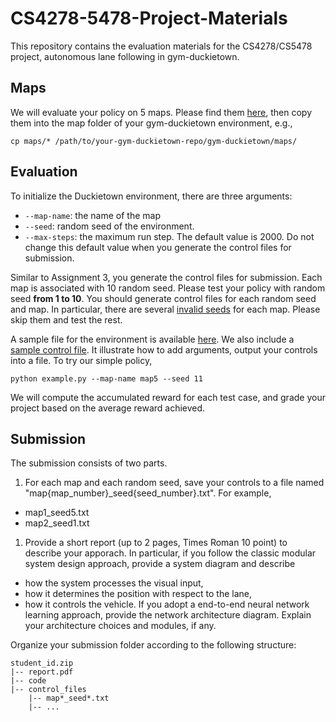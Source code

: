 # CS4278-5478-Project-Materials

This repository contains the evaluation materials for the CS4278/CS5478 project, autonomous lane following in gym-duckietown.

## Maps
We will evaluate your policy on 5 maps. Please find them [here](./maps/), then copy them into the map folder of your gym-duckietown environment, e.g.,
```
cp maps/* /path/to/your-gym-duckietown-repo/gym-duckietown/maps/
```

## Evaluation  

To initialize the Duckietown environment, there are three  arguments:
- `--map-name`: the name of the map
- `--seed`: random seed of the environment. 
- `--max-steps`: the maximum run step. The default value is 2000.  Do not change this default value when you generate the control files for submission.

Similar to Assignment 3, you  generate the control files for submission. Each map is associated with 10 random seed. Please test your policy with random seed **from 1 to 10**. You should generate control files for each random seed and map. In particular, there are several [invalid seeds](./invalid_seeds.json) for each map. Please skip them and test the rest.

A sample file for the environment is available [here](./example.py). We also include a [sample control file]('./../map5_seed11.txt). It illustrate how to add arguments, output your controls into a file. To try our simple policy, 
```
python example.py --map-name map5 --seed 11
```

We will compute the accumulated reward for each test case, and grade your project based on the average reward achieved. 

## Submission
The submission consists of two parts. 

1. For each map and each random seed, save your controls to a file named  "map{map_number}_seed{seed_number}.txt". For example, 
  - map1_seed5.txt
  - map2_seed1.txt
1. Provide a short report (up to 2 pages, Times Roman 10 point) to  describe your apporach. In particular, if you follow the classic modular system design approach, provide a system diagram and describe
  - how the system processes the visual input,
  - how it determines the position with respect to the lane,
  - how it controls the vehicle. 
If you adopt a end-to-end neural network learning approach, provide the network architecture diagram. Explain your architecture choices and modules, if any.

Organize your submission folder according to the following structure:
```
student_id.zip
|-- report.pdf
|-- code
|-- control_files
    |-- map*_seed*.txt
    |-- ...
```
